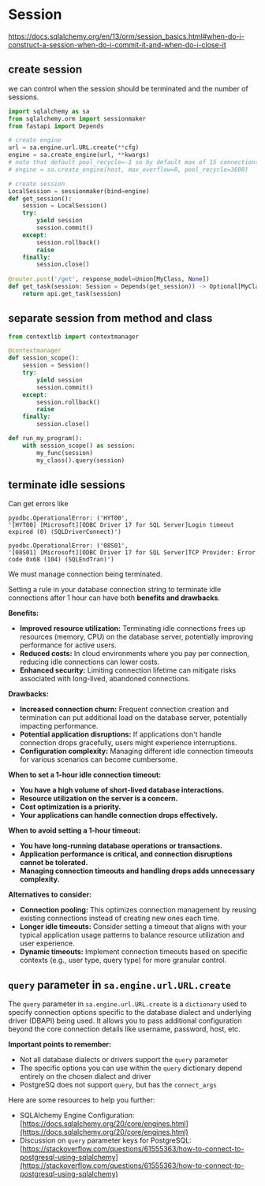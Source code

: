 # Session

https://docs.sqlalchemy.org/en/13/orm/session_basics.html#when-do-i-construct-a-session-when-do-i-commit-it-and-when-do-i-close-it

## create session
we can control when the session should be terminated and the number of sessions.
```py
import sqlalchemy as sa
from sqlalchemy.orm import sessionmaker
from fastapi import Depends

# create engine
url = sa.engine.url.URL.create(**cfg)
engine = sa.create_engine(url, **kwargs)
# note that default pool_recycle=-1 so by default max of 15 connections will be there indefinitely
# engine = sa.create_engine(host, max_overflow=0, pool_recycle=3600)

# create session
LocalSession = sessionmaker(bind=engine)
def get_session():
    session = LocalSession()
    try:
        yield session
        session.commit()
    except:
        session.rollback()
        raise
    finally:
        session.close()
        
@router.post('/get', response_model=Union[MyClass, None])
def get_task(session: Session = Depends(get_session)) -> Optional[MyClass]:
    return api.get_task(session)
```  

## separate session from method and class
```py
from contextlib import contextmanager

@contextmanager
def session_scope():
    session = Session()
    try:
        yield session
        session.commit()
    except:
        session.rollback()
        raise
    finally:
        session.close()

def run_my_program():
    with session_scope() as session:
        my_func(session)
        my_class().query(session)
```

## terminate idle sessions
Can get errors like 
```
pyodbc.OperationalError: ('HYT00',
'[HYT00] [Microsoft][ODBC Driver 17 for SQL Server]Login timeout expired (0) (SQLDriverConnect)')

pyodbc.OperationalError: ('08S01',
'[08S01] [Microsoft][ODBC Driver 17 for SQL Server]TCP Provider: Error code 0x68 (104) (SQLEndTran)')
```
We must manage connection being terminated.

Setting a rule in your database connection string to terminate idle connections after 1 hour can have both **benefits and drawbacks**. 

**Benefits:**
- **Improved resource utilization:** Terminating idle connections frees up resources (memory, CPU) on the database server, potentially improving performance for active users.
- **Reduced costs:** In cloud environments where you pay per connection, reducing idle connections can lower costs.
- **Enhanced security:** Limiting connection lifetime can mitigate risks associated with long-lived, abandoned connections.

**Drawbacks:**
- **Increased connection churn:** Frequent connection creation and termination can put additional load on the database server, potentially impacting performance.
- **Potential application disruptions:** If applications don't handle connection drops gracefully, users might experience interruptions.
- **Configuration complexity:** Managing different idle connection timeouts for various scenarios can become cumbersome.

**When to set a 1-hour idle connection timeout:**
- **You have a high volume of short-lived database interactions.**
- **Resource utilization on the server is a concern.**
- **Cost optimization is a priority.**
- **Your applications can handle connection drops effectively.**

**When to avoid setting a 1-hour timeout:**
- **You have long-running database operations or transactions.**
- **Application performance is critical, and connection disruptions cannot be tolerated.**
- **Managing connection timeouts and handling drops adds unnecessary complexity.**

**Alternatives to consider:**
- **Connection pooling:** This optimizes connection management by reusing existing connections instead of creating new ones each time.
- **Longer idle timeouts:** Consider setting a timeout that aligns with your typical application usage patterns to balance resource utilization and user experience.
- **Dynamic timeouts:** Implement connection timeouts based on specific contexts (e.g., user type, query type) for more granular control.

## `query` parameter in `sa.engine.url.URL.create`
The `query` parameter in `sa.engine.url.URL.create` is a `dictionary` used to specify 
connection options specific to the database dialect and underlying driver (DBAPI) being used. 
It allows you to pass additional configuration beyond the core connection details like username, password, host, etc.

**Important points to remember:**
- Not all database dialects or drivers support the `query` parameter
- The specific options you can use within the `query` dictionary depend entirely on the chosen dialect and driver
- PostgreSQ does not support `query`, but has the `connect_args`

Here are some resources to help you further:
- SQLAlchemy Engine Configuration: [https://docs.sqlalchemy.org/20/core/engines.html](https://docs.sqlalchemy.org/20/core/engines.html)
- Discussion on `query` parameter keys for PostgreSQL: [https://stackoverflow.com/questions/61555363/how-to-connect-to-postgresql-using-sqlalchemy](https://stackoverflow.com/questions/61555363/how-to-connect-to-postgresql-using-sqlalchemy)
